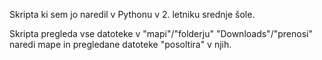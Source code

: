Skripta ki sem jo naredil v Pythonu v 2. letniku srednje šole.

Skripta pregleda vse datoteke v "mapi"/"folderju" "Downloads"/"prenosi" naredi mape in pregledane datoteke "posoltira" v njih.
